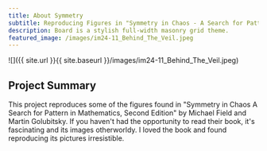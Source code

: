 ```yaml
---
title: About Symmetry
subtitle: Reproducing Figures in "Symmetry in Chaos - A Search for Pattern in Mathematics", Second Edition by Michael Field and Martin Golubitsky.
description: Board is a stylish full-width masonry grid theme.
featured_image: /images/im24-11_Behind_The_Veil.jpeg
---
```


![]({{ site.url }}{{ site.baseurl }}/images/im24-11_Behind_The_Veil.jpeg)

## Project Summary

This project reproduces some of the figures found in "Symmetry in Chaos A Search for Pattern in Mathematics, Second Edition" by Michael Field and Martin Golubitsky.
If you haven't had the opportunity to read their book, it's fascinating and its images otherworldy. I loved the book and found reproducing its pictures irresistible.


